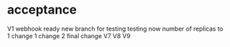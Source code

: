 # acceptance
V1
webhook ready 
new branch for testing
testing now
number of replicas to 1
change 1
change 2
final change
V7
V8
V9
